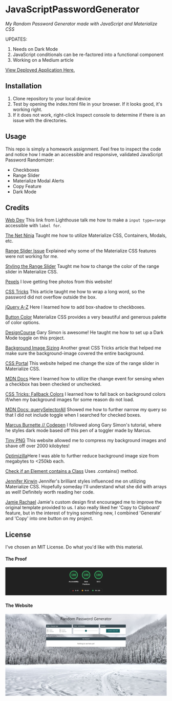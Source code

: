 # JavaScriptPasswordGenerator
*My Random Password Generator made with JavaScript and Materialize CSS*

UPDATES:

1. Needs on Dark Mode
2. JavaScript conditionals can be re-factored into a functional component
3. Working on a Medium article

[View Deployed Application Here.](https://pythonidaer.github.io/JavaScriptPasswordGenerator/)

## Installation
1. Clone repository to your local device
2. Test by opening the index.html file in your browser. If it looks good, it's working right.
3. If it does not work, right-click Inspect console to determine if there is an issue with the directories.

## Usage
This repo is simply a homework assignment. Feel free to inspect the code and notice how I made an accessible and responsive, validated JavaScript Password Randomizer:
- Checkboxes
- Range Slider
- Materialize Modal Alerts
- Copy Feature
- Dark Mode
  
## Credits
[Web Dev](https://web.dev/label/?utm_source=lighthouse&utm_medium=devtools) This link from Lighthouse talk me how to make a `input type=range` accessible with `label for`.

[The Net Ninja](https://www.youtube.com/watch?v=j6y1UVxr3jg&list=PL4cUxeGkcC9gGrbtvASEZSlFEYBnPkmff&index=7) Taught me how to utilize Materialize CSS, Containers, Modals, etc.

[Range Slider Issue](https://github.com/Dogfalo/materialize/issues/6036) Explained why some of the Materialize CSS features were not working for me.

[Styling the Range Slider](https://stackoverflow.com/questions/40534973/changing-the-color-of-the-range-slider-in-materializecss) Taught me how to change the color of the range slider in Materialize CSS.

[Pexels](https://www.pexels.com/photo/a-clear-sky-at-night-2885320/) I love getting free photos from this website!

[CSS Tricks](https://css-tricks.com/almanac/properties/o/overflow-wrap/) This article taught me how to wrap a long word, so the password did not overflow outside the box.

[jQuery A-Z](https://www.jquery-az.com/materialize/demo.php?ex=57.0_3) Here I learned how to add box-shadow to checkboxes.

[Button Color](https://materializecss.com/color.html) Materialize CSS provides a very beautiful and generous palette of color options.

[DesignCourse](https://www.youtube.com/watch?v=ZKXv_ZHQ654) Gary Simon is awesome! He taught me how to set up a Dark Mode toggle on this project.

[Background Image Sizing](https://css-tricks.com/forums/topic/background-image-height-problem-not-fitting-to-the-screen/) Another great CSS Tricks article that helped me make sure the background-image covered the entire background.

[CSS Portal](https://www.cssportal.com/style-input-range/) This website helped me change the size of the range slider in Materialize CSS.

[MDN Docs](https://developer.mozilla.org/en-US/docs/Web/API/HTMLElement/change_event) Here I learned how to utilize the change event for sensing when a checkbox has been checked or unchecked.

[CSS Tricks: Fallback Colors](https://css-tricks.com/css-basics-using-fallback-colors/) I learned how to fall back on background colors if/when my background images for some reason do not load.

[MDN Docs: querySelectorAll](https://developer.mozilla.org/en-US/docs/Web/API/Document/querySelectorAll) Showed me how to further narrow my query so that I did not include toggle when I searched for checked boxes.

[Marcus Burnette // Codepen](https://codepen.io/mburnette/pen/LxNxNg) I followed along Gary Simon's tutorial, where he styles dark mode based off this pen of a toggler made by Marcus.

[Tiny PNG](https://tinypng.com/) This website allowed me to compress my background images and shave off over 2000 kilobytes!

[Optimizilla](https://imagecompressor.com/)Here I was able to further reduce background image size from megabytes to <250kb each.

[Check if an Element contains a Class](https://www.javascripttutorial.net/dom/css/check-if-an-element-contains-a-class/) Uses .contains() method.

[Jennifer Kirwin](https://jenniferkirwin.github.io/password-generator2/) Jennifer's brilliant styles influenced me on utilizing Materialize CSS. Hopefully someday I'll understand what she did with arrays as well! Definitely worth reading her code.

[Jamie Rachael](https://jamierachael.github.io/Password-Generator/) Jamie's custom design first encouraged me to improve the original template provided to us. I also really liked her 'Copy to Clipboard' feature, but in the interest of trying something new, I combined 'Generate' and 'Copy' into one button on my project.
  
## License
I've chosen an MIT License. Do what you'd like with this material.

#### The Proof
![Google Lighthouse Perfect Score](assets/images/lighthouse.png)

#### The Website
![Password Generator](assets/images/generator.png)